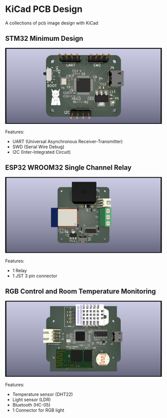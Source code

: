 # KiCad PCB Design

A collections of pcb image design with KiCad

## STM32 Minimum Design

![Image of STM32 Minimum Design](https://github.com/Lmanangka/kicad-pcb-design/blob/main/img/STM32-minimum-design.png?raw=true)

Features:

* UART (Universal Asynchronous Receiver-Transmitter)
* SWD (Serial Wire Debug)
* I2C (Inter-Integrated Circuit)

## ESP32 WROOM32 Single Channel Relay

![Image of ESP32 WROOM32 Single Channel Relay](https://github.com/Lmanangka/kicad-pcb-design/blob/main/img/ESP32-WROOM32-single-channel-relay.png?raw=true)

Features:

* 1 Relay
* 1 JST 3 pin connector

## RGB Control and Room Temperature Monitoring

![Image of RGB Control and Room Temperature Monitoring](https://github.com/Lmanangka/kicad-pcb-design/blob/main/img/rgb-control-room-temperature-monitoring.png?raw=true)

Features:

* Temperature sensor (DHT22)
* Light sensor (LDR)
* Bluetooth (HC-05)
* 1 Connector for RGB light
